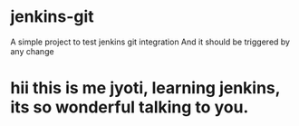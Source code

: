 # jenkins-git

A simple project to test jenkins git integration
And it should be triggered by any change
# hii this is me jyoti, learning jenkins, its so wonderful talking to you.